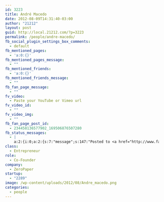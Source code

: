 ```yaml
---
id: 3223
title: André Macedo
date: 2012-08-09T14:31:40-03:00
author: "21212"
layout: post
guid: http://local.21212.com/?p=3223
permalink: /people/andre-macedo/
fb_social_plugin_settings_box_comments:
  - default
fb_mentioned_pages:
  - 'a:0:{}'
fb_mentioned_pages_message:
  - ""
fb_mentioned_friends:
  - 'a:0:{}'
fb_mentioned_friends_message:
  - ""
fb_fan_page_message:
  - ""
fv_video:
  - Paste your YouTube or Vimeo url
fv_video_id:
  - ""
fv_video_img:
  - ""
fb_fan_page_post_id:
  - 234458136577902_169506876507280
fb_status_messages:
  - |
    a:2:{i:0;a:2:{s:7:"message";s:147:"Posted to <a href="http://www.facebook.com/234458136577902/posts/169506876507280" target="_blank">21212 Digital Accelerator's Facebook Timeline</a>";s:5:"error";s:0:"";}i:1;a:2:{s:7:"message";s:289:"Failed posting to your Facebook Timeline. Error: {"message":"Object at URL 'http://local.21212.com/people/andre-macedo/' of type 'article' is invalid because it specifies multiple 'og:url' values: http://local.21212.com/people/andre-macedo/, http://local.21212.com/people/andre-macedo/.","type":"Exception"}";s:5:"error";s:1:"1";}}
class:
  - Entrepreneur
role:
  - Co-Founder
company:
  - ZeroPaper
startup:
  - "2289"
image: /wp-content/uploads/2012/08/Andre_macedo.png
categories:
  - people
---
```

